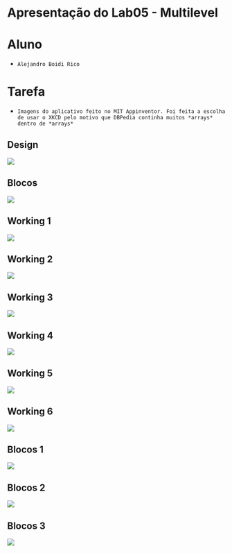 # Apresentação do Lab05 - Multilevel

# Aluno
* `Alejandro Boidi Rico`

# Tarefa

* `Imagens do aplicativo feito no MIT Appinventor. Foi feita a escolha de usar o XKCD pelo motivo
que DBPedia continha muitos *arrays* dentro de *arrays*`

## Design
![](images/app-design.png)

## Blocos
![](images/app-blocks.png)

## Working 1
![](images/app-working-1.png)

## Working 2
![](images/app-working-2.png)

## Working 3
![](images/app-working-3.png)

## Working 4
![](images/app-working-4.png)

## Working 5
![](images/app-working-5.png)

## Working 6
![](images/app-working-6.png)

## Blocos 1
![](images/app-blocks-1.png)

## Blocos 2
![](images/app-blocks-2.png)

## Blocos 3
![](images/app-blocks-3.png)
